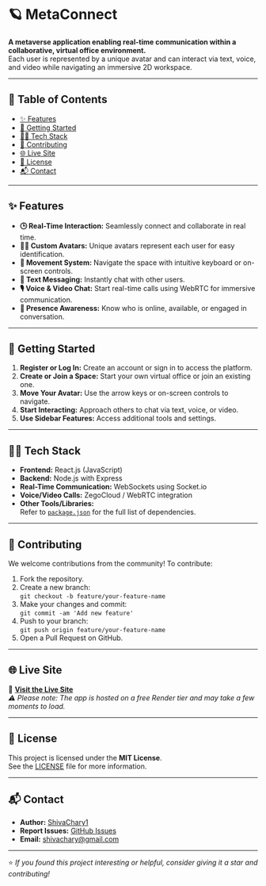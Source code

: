 # 🪐 MetaConnect

**A metaverse application enabling real-time communication within a collaborative, virtual office environment.**  
Each user is represented by a unique avatar and can interact via text, voice, and video while navigating an immersive 2D workspace.

---

## 📌 Table of Contents

- [✨ Features](#-features)
- [🚀 Getting Started](#-getting-started)
- [🧑‍💻 Tech Stack](#-tech-stack)
- [🤝 Contributing](#-contributing)
- [🌐 Live Site](#-live-site)
- [📝 License](#-license)
- [📬 Contact](#-contact)

---

## ✨ Features

- **🕒 Real-Time Interaction:** Seamlessly connect and collaborate in real time.
- **🧍‍♂️ Custom Avatars:** Unique avatars represent each user for easy identification.
- **🧭 Movement System:** Navigate the space with intuitive keyboard or on-screen controls.
- **💬 Text Messaging:** Instantly chat with other users.
- **🎙️ Voice & Video Chat:** Start real-time calls using WebRTC for immersive communication.
- **👀 Presence Awareness:** Know who is online, available, or engaged in conversation.

---

## 🚀 Getting Started

1. **Register or Log In:** Create an account or sign in to access the platform.
2. **Create or Join a Space:** Start your own virtual office or join an existing one.
3. **Move Your Avatar:** Use the arrow keys or on-screen controls to navigate.
4. **Start Interacting:** Approach others to chat via text, voice, or video.
5. **Use Sidebar Features:** Access additional tools and settings.

---

## 🧑‍💻 Tech Stack

- **Frontend:** React.js (JavaScript)
- **Backend:** Node.js with Express
- **Real-Time Communication:** WebSockets using Socket.io
- **Voice/Video Calls:** ZegoCloud / WebRTC integration
- **Other Tools/Libraries:**  
  Refer to [`package.json`](./package.json) for the full list of dependencies.

---

## 🤝 Contributing

We welcome contributions from the community! To contribute:

1. Fork the repository.
2. Create a new branch:  
   `git checkout -b feature/your-feature-name`
3. Make your changes and commit:  
   `git commit -am 'Add new feature'`
4. Push to your branch:  
   `git push origin feature/your-feature-name`
5. Open a Pull Request on GitHub.

---

## 🌐 Live Site

🔗 **[Visit the Live Site](https://metaconnect.onrender.com)**  
_⚠️ Please note: The app is hosted on a free Render tier and may take a few moments to load._

---

## 📝 License

This project is licensed under the **MIT License**.  
See the [LICENSE](./LICENSE) file for more information.

---

## 📬 Contact

- **Author:** [ShivaChary1](https://github.com/ShivaChary1)
- **Report Issues:** [GitHub Issues](https://github.com/ShivaChary1/the_metaApp_project/issues)
- **Email:** shivachary@gmail.com

---

⭐ _If you found this project interesting or helpful, consider giving it a star and contributing!_
